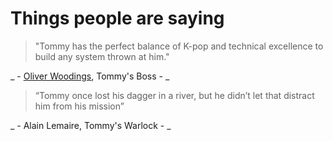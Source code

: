 # Things people are saying

> "Tommy has the perfect balance of K-pop and technical excellence to build any system thrown at him."

_ - [Oliver Woodings](https://twitter.com/oliverwoodings), Tommy's Boss - _

> “Tommy once lost his dagger in a river, but he didn’t let that distract him from his mission”

_ - Alain Lemaire, Tommy's Warlock - _
